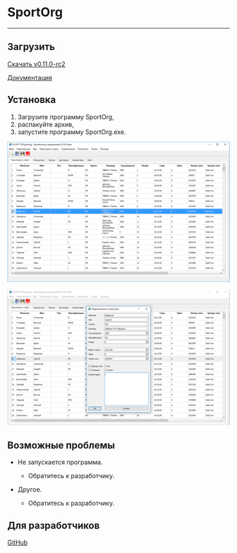 # SportOrg

___

## Загрузить

[Скачать v0.11.0-rc2](//sportorg.o-ural.ru/sportorg-v0.11.0-rc2.tar.gz)

[Документация](//sportorg.o-ural.ru/data/docs180125.zip)

## Установка

1. Загрузите программу SportOrg,
1. распакуйте архив,
1. запустите программу SportOrg.exe.

![Mainwindow sportorg](https://github.com/sportorg/pysport/raw/dev/img/mainwindow.png)

![Dialogedit sportorg](https://github.com/sportorg/pysport/raw/dev/img/dialogedit.png)


## Возможные проблемы

* Не запускается программа.
    * Обратитесь к разработчику.

* Другое.
    * Обратитесь к разработчику.

## Для разработчиков

[GitHub](https://sportorg.github.io/pysport/)
